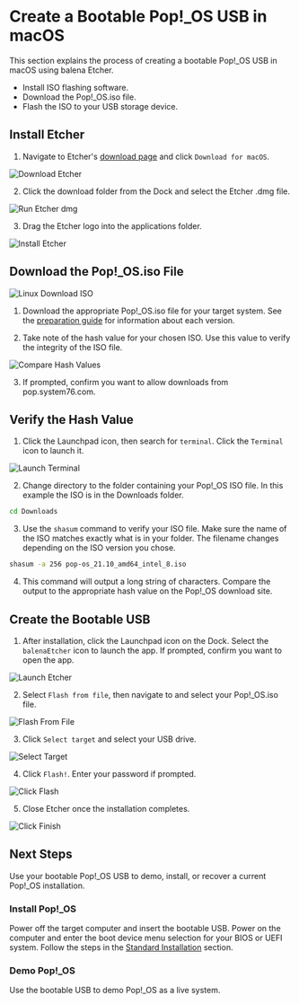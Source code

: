 # Create a Bootable Pop!\_OS USB in macOS

This section explains the process of creating a bootable Pop!_OS USB in macOS using balena Etcher.

- Install ISO flashing software.
- Download the Pop!_OS.iso file.
- Flash the ISO to your USB storage device.

## Install Etcher

1. Navigate to Etcher's [download page](https://www.balena.io/etcher/) and click `Download for macOS`.

![Download Etcher](/images/create-bootable-usb-macos/download-etcher.png)

2. Click the download folder from the Dock and select the Etcher .dmg file.

![Run Etcher dmg](/images/create-bootable-usb-macos/run-etcher-dmg.png)

3. Drag the Etcher logo into the applications folder.

![Install Etcher](/images/create-bootable-usb-macos/install-etcher.png)

## Download the Pop!_OS.iso File

![Linux Download ISO](/images/create-bootable-usb-linux/using-linux-download-iso.png)

1. Download the appropriate Pop!_OS.iso file for your target system. See the [preparation guide](/Getting-Started/Create-bootable-media/create-bootable-usb.html#choose-a-pop_os-image) for information about each version.

2. Take note of the hash value for your chosen ISO. Use this value to verify the integrity of the ISO file.

![Compare Hash Values](/images/create-bootable-usb-linux/compare-hash-values.png)

3. If prompted, confirm you want to allow downloads from pop.system76.com.

## Verify the Hash Value

1. Click the Launchpad icon, then search for `terminal`. Click the `Terminal` icon to launch it.

![Launch Terminal](/images/create-bootable-usb-macos/launch-terminal.png)

2. Change directory to the folder containing your Pop!\_OS ISO file. In this example the ISO is in the Downloads folder.

```bash
cd Downloads
```

3. Use the `shasum` command to verify your ISO file. Make sure the name of the ISO matches exactly what is in your folder. The filename changes depending on the ISO version you chose.

```bash
shasum -a 256 pop-os_21.10_amd64_intel_8.iso
```

4. This command will output a long string of characters. Compare the output to the appropriate hash value on the Pop!\_OS download site.

## Create the Bootable USB

1. After installation, click the Launchpad icon on the Dock. Select the `balenaEtcher` icon to launch the app. If prompted, confirm you want to open the app.

![Launch Etcher](/images/create-bootable-usb-macos/launch-etcher.png)

2. Select `Flash from file`, then navigate to and select your Pop!\_OS.iso file.

![Flash From File](/images/create-bootable-usb-macos/flash-from-file.png)

3. Click `Select target` and select your USB drive.

![Select Target](/images/create-bootable-usb-macos/select-target.png)

4. Click `Flash!`. Enter your password if prompted.

![Click Flash](/images/create-bootable-usb-macos/click-flash.png)

5. Close Etcher once the installation completes.

![Click Finish](/images/create-bootable-usb-macos/click-finish.png)

## Next Steps

Use your bootable Pop!_OS USB to demo, install, or recover a current Pop!_OS installation.

### Install Pop!_OS

Power off the target computer and insert the bootable USB. Power on the computer and enter the boot device menu selection for your BIOS or UEFI system. Follow the steps in the [Standard Installation](/Getting-Started/Installation/installation.md) section.

### Demo Pop!_OS

Use the bootable USB to demo Pop!_OS as a live system.
<!--This chapter will be linked when completed-->